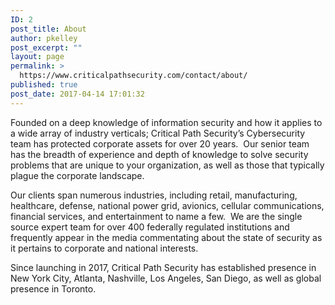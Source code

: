 ```yaml
---
ID: 2
post_title: About
author: pkelley
post_excerpt: ""
layout: page
permalink: >
  https://www.criticalpathsecurity.com/contact/about/
published: true
post_date: 2017-04-14 17:01:32
---
```

<p>Founded on a deep knowledge of information security and how it applies to a wide array of industry verticals; Critical Path Security’s Cybersecurity team has protected corporate assets for over 20 years.  Our senior team has the breadth of experience and depth of knowledge to solve security problems that are unique to your organization, as well as those that typically plague the corporate landscape.</p><p>Our clients span numerous industries, including retail, manufacturing, healthcare, defense, national power grid, avionics, cellular communications, financial services, and entertainment to name a few.  We are the single source expert team for over 400 federally regulated institutions and frequently appear in the media commentating about the state of security as it pertains to corporate and national interests.</p><p>Since launching in 2017, Critical Path Security has established presence in New York City, Atlanta, Nashville, Los Angeles, San Diego, as well as global presence in Toronto.</p><p> </p>